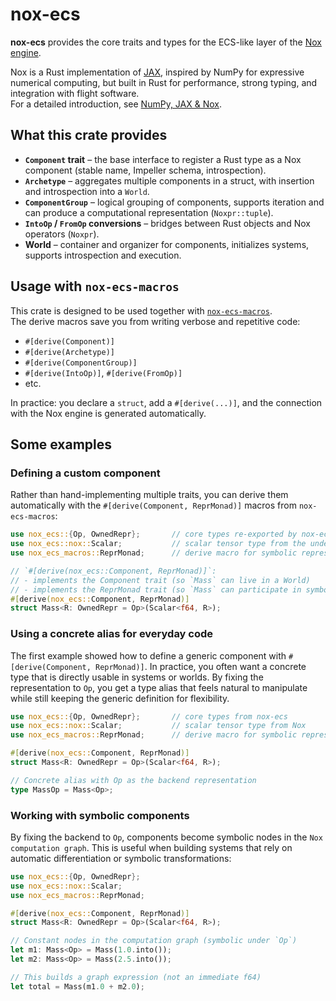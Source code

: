 # nox-ecs

**nox-ecs** provides the core traits and types for the ECS-like layer of the
[Nox engine](../nox).<!-- TODO: replace with link to Nox README once available -->

Nox is a Rust implementation of [JAX](https://github.com/google/jax), inspired by
NumPy for expressive numerical computing, but built in Rust for performance,
strong typing, and integration with flight software.  
For a detailed introduction, see
[NumPy, JAX & Nox](https://github.com/elodin-sys/elodin/blob/main/docs/public/content/home/tao/jax-nox.md).

## What this crate provides

- **`Component` trait** – the base interface to register a Rust type as a Nox component (stable name, Impeller schema, introspection).
- **`Archetype`** – aggregates multiple components in a struct, with insertion and introspection into a `World`.
- **`ComponentGroup`** – logical grouping of components, supports iteration and can produce a computational representation (`Noxpr::tuple`).
- **`IntoOp` / `FromOp` conversions** – bridges between Rust objects and Nox operators (`Noxpr`).
- **World** – container and organizer for components, initializes systems, supports introspection and execution.

## Usage with `nox-ecs-macros`

This crate is designed to be used together with
[`nox-ecs-macros`](../nox-ecs-macros/README.md).  
The derive macros save you from writing verbose and repetitive code:

- `#[derive(Component)]`
- `#[derive(Archetype)]`
- `#[derive(ComponentGroup)]`
- `#[derive(IntoOp)]`, `#[derive(FromOp)]`
- etc.

In practice: you declare a `struct`, add a `#[derive(...)]`, and the connection with the Nox engine is generated automatically.

## Some examples

### Defining a custom component
Rather than hand-implementing multiple traits, you can derive them automatically with the `#[derive(Component, ReprMonad)]` macros from `nox-ecs-macros`:

```rust
use nox_ecs::{Op, OwnedRepr};       // core types re-exported by nox-ecs
use nox_ecs::nox::Scalar;           // scalar tensor type from the underlying Nox library
use nox_ecs_macros::ReprMonad;      // derive macro for symbolic representation

// `#[derive(nox_ecs::Component, ReprMonad)]`:
// - implements the Component trait (so `Mass` can live in a World)
// - implements the ReprMonad trait (so `Mass` can participate in symbolic ops)
#[derive(nox_ecs::Component, ReprMonad)]
struct Mass<R: OwnedRepr = Op>(Scalar<f64, R>);
```

### Using a concrete alias for everyday code
The first example showed how to define a generic component with `#[derive(Component, ReprMonad)]`.
In practice, you often want a concrete type that is directly usable in systems or worlds. By fixing the representation to `Op`, you get a type alias that feels natural to manipulate while still keeping the generic definition for flexibility.
```rust
use nox_ecs::{Op, OwnedRepr};       // core types from nox-ecs
use nox_ecs::nox::Scalar;           // scalar tensor type from Nox
use nox_ecs_macros::ReprMonad;      // derive macro for symbolic representation

#[derive(nox_ecs::Component, ReprMonad)]
struct Mass<R: OwnedRepr = Op>(Scalar<f64, R>);

// Concrete alias with Op as the backend representation
type MassOp = Mass<Op>;
```

### Working with symbolic components
By fixing the backend to `Op`, components become symbolic nodes in the `Nox computation graph`.
This is useful when building systems that rely on automatic differentiation or symbolic transformations:
```rust
use nox_ecs::{Op, OwnedRepr};
use nox_ecs::nox::Scalar;
use nox_ecs_macros::ReprMonad;

#[derive(nox_ecs::Component, ReprMonad)]
struct Mass<R: OwnedRepr = Op>(Scalar<f64, R>);

// Constant nodes in the computation graph (symbolic under `Op`)
let m1: Mass<Op> = Mass(1.0.into());
let m2: Mass<Op> = Mass(2.5.into());

// This builds a graph expression (not an immediate f64)
let total = Mass(m1.0 + m2.0);
```